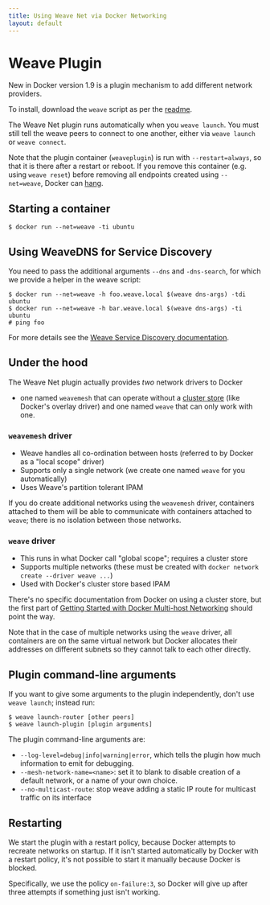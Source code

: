 ```yaml
---
title: Using Weave Net via Docker Networking
layout: default
---
```


# Weave Plugin

New in Docker version 1.9 is a plugin mechanism to add different
network providers.

To install, download the `weave` script as per the [readme][].

The Weave Net plugin runs automatically when you `weave launch`.  You
must still tell the weave peers to connect to one another, either via
`weave launch` or `weave connect`.

Note that the plugin container (`weaveplugin`) is run with
`--restart=always`, so that it is there after a restart or reboot. If
you remove this container (e.g. using `weave reset`) before removing
all endpoints created using `--net=weave`, Docker can
[hang](https://github.com/docker/libnetwork/issues/813).

## Starting a container

    $ docker run --net=weave -ti ubuntu

## Using WeaveDNS for Service Discovery

You need to pass the additional arguments `--dns` and `-dns-search`,
for which we provide a helper in the weave script:

    $ docker run --net=weave -h foo.weave.local $(weave dns-args) -tdi ubuntu
    $ docker run --net=weave -h bar.weave.local $(weave dns-args) -ti ubuntu
    # ping foo

For more details see the [Weave Service Discovery documentation][service-discovery].

## Under the hood

The Weave Net plugin actually provides *two* network drivers to Docker
- one named `weavemesh` that can operate without a [cluster
store](#cluster-store) (like Docker's overlay driver) and one named
`weave` that can only work with one.

### `weavemesh` driver

* Weave handles all co-ordination between hosts (referred to by Docker as a "local scope" driver)
* Supports only a single network (we create one named `weave` for you automatically)
* Uses Weave's partition tolerant IPAM

If you do create additional networks using the `weavemesh` driver,
containers attached to them will be able to communicate with
containers attached to `weave`; there is no isolation between those
networks.

### `weave` driver

* This runs in what Docker call "global scope"; requires a cluster store
* Supports multiple networks (these must be created with `docker network create --driver weave ...`)
* Used with Docker's cluster store based IPAM

There's no specific documentation from Docker on using a cluster
store, but the first part of [Getting Started with Docker Multi-host Networking][docker-net]
should point the way.

Note that in the case of multiple networks using the `weave` driver, all containers are
on the same virtual network but Docker allocates their addresses on
different subnets so they cannot talk to each other directly.

## Plugin command-line arguments

If you want to give some arguments to the plugin independently, don't
use `weave launch`; instead run:

    $ weave launch-router [other peers]
    $ weave launch-plugin [plugin arguments]

The plugin command-line arguments are:

 * `--log-level=debug|info|warning|error`, which tells the plugin
   how much information to emit for debugging.
 * `--mesh-network-name=<name>`: set it to blank to disable creation
   of a default network, or a name of your own choice.
 * `--no-multicast-route`: stop weave adding a static IP route for
   multicast traffic on its interface

## Restarting

We start the plugin with a restart policy, because Docker attempts to
recreate networks on startup.  If it isn't started automatically by
Docker with a restart policy, it's not possible to start it manually
because Docker is blocked.

Specifically, we use the policy `on-failure:3`, so Docker will give up
after three attempts if something just isn't working.

[readme]: https://github.com/weaveworks/weave/blob/master/README.md#installation
[service-discovery]: weavedns.html
[docker-net]: https://github.com/docker/docker/blob/master/docs/userguide/networking/get-started-overlay.md
